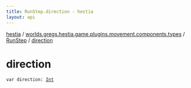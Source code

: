 ```yaml
---
title: RunStep.direction - hestia
layout: api
---
```


<div class='api-docs-breadcrumbs'><a href="../../index.html">hestia</a> / <a href="../index.html">worlds.gregs.hestia.game.plugins.movement.components.types</a> / <a href="index.html">RunStep</a> / <a href="./direction.html">direction</a></div>

# direction

<div class="signature"><code><span class="keyword">var </span><span class="identifier">direction</span><span class="symbol">: </span><a href="https://kotlinlang.org/api/latest/jvm/stdlib/kotlin/-int/index.html"><span class="identifier">Int</span></a></code></div>
